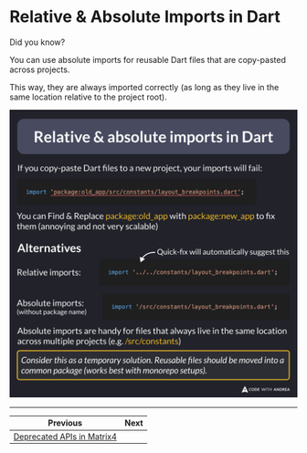 # Relative & Absolute Imports in Dart

Did you know?

You can use absolute imports for reusable Dart files that are copy-pasted across projects.

This way, they are always imported correctly (as long as they live in the same location relative to the project root).

![](256.png)

<!--
If you copy-paste Dart files to a new project, your imports will fail:
import 'package:old_app/src/constants/layout_breakpoints.dart';

You can Find & Replace package:old_app with package:new_app to fix them (annoying and not very scalable)

Alternatives

Relative imports:

import '../../constants/layout_breakpoints.dart';

Absolute imports:

import '/src/constants/layout_breakpoints.dart';

Absolute imports are handy for files that always live in the same location across multiple projects (e.g. /src/constants)

Consider this as a temporary solution. Reusable files should be moved into a common package (works best with monorepo setups).

-->

---

| Previous | Next |
| -------- | ---- |
| [Deprecated APIs in Matrix4](../0255-matrix4-vector3/index.md) | |

<!-- TWITTER|https://x.com/biz84/status/1970424616339333506 -->
<!-- LINKEDIN|https://www.linkedin.com/posts/andreabizzotto_did-you-know-you-can-use-absolute-imports-activity-7376190465567797248-WMcz -->
<!-- BLUESKY|https://bsky.app/profile/codewithandrea.com/post/3lzineac3hc2b -->






